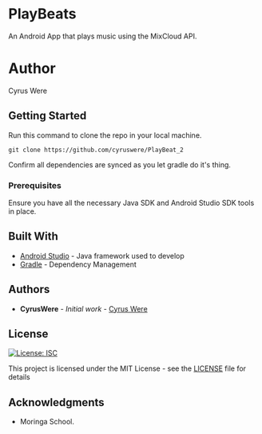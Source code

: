 # PlayBeats

An Android App that plays music using the MixCloud API.

# Author

Cyrus Were



## Getting Started

Run this command to clone the repo in your local machine.

```
git clone https://github.com/cyruswere/PlayBeat_2
```
Confirm all dependencies are synced as you let gradle do it's thing.


### Prerequisites

Ensure you have all the necessary Java SDK and Android Studio SDK tools in place.


## Built With

* [Android Studio](https://developer.android.com/) - Java framework used to develop
* [Gradle](https://gradle.org/) - Dependency Management



## Authors

* **CyrusWere** - *Initial work* - [Cyrus Were](https://github.com/cyruswere)



## License
[![License: ISC](https://img.shields.io/badge/License-ISC-yellow.svg)](/LICENSE)

This project is licensed under the MIT License - see the [LICENSE](LICENSE) file for details

## Acknowledgments

* Moringa School.